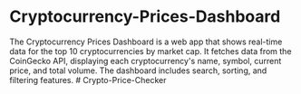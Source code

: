 # Cryptocurrency-Prices-Dashboard
The Cryptocurrency Prices Dashboard is a web app that shows real-time data for the top 10 cryptocurrencies by market cap. It fetches data from the CoinGecko API, displaying each cryptocurrency's name, symbol, current price, and total volume. The dashboard includes search, sorting, and filtering features.
#   C r y p t o - P r i c e - C h e c k e r  
 